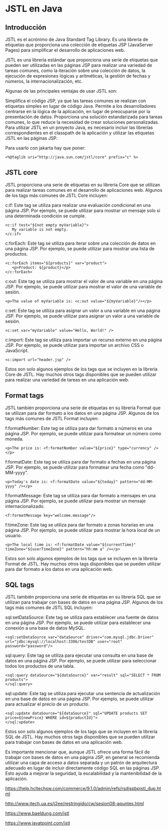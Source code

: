 # JSTL en Java  #

## Introducción ##

JSTL es el acrónimo de Java Standard Tag Library. Es una librería de etiquetas que proporciona una colección de etiquetas JSP (JavaServer Pages) para simplificar el desarrollo de aplicaciones web.

JSTL es una librería estándar que proporciona una serie de etiquetas que pueden ser utilizadas en las páginas JSP para realizar una variedad de tareas comunes, como la iteración sobre una colección de datos, la ejecución de expresiones lógicas y aritméticas, la gestión de fechas y números, la internacionalización, etc.

Algunas de las principales ventajas de usar JSTL son:

Simplifica el código JSP, ya que las tareas comunes se realizan con etiquetas simples en lugar de código Java.
Permite a los desarrolladores centrarse en la lógica de la aplicación, en lugar de preocuparse por la presentación de datos.
Proporciona una solución estandarizada para tareas comunes, lo que reduce la necesidad de crear soluciones personalizadas.
Para utilizar JSTL en un proyecto Java, es necesario incluir las librerías correspondientes en el classpath de la aplicación y utilizar las etiquetas JSTL en las páginas JSP.

Para usarlo con jakarta hay que poner:

```
<%@taglib uri="http://java.sun.com/jstl/core" prefix="c" %>
```

## JSTL core ##

JSTL proporciona una serie de etiquetas en su librería Core que se utilizan para realizar tareas comunes en el desarrollo de aplicaciones web. Algunos de los tags más comunes de JSTL Core incluyen:

c:if: Este tag se utiliza para realizar una evaluación condicional en una página JSP. Por ejemplo, se puede utilizar para mostrar un mensaje solo si una determinada condición se cumple.

```
<c:if test="${not empty myVariable}">
   My variable is not empty.
</c:if>
```

c:forEach: Este tag se utiliza para iterar sobre una colección de datos en una página JSP. Por ejemplo, se puede utilizar para mostrar una lista de productos.

```
<c:forEach items="${products}" var="product">
   <p>Product: ${product}</p>
</c:forEach>
```

c:out: Este tag se utiliza para mostrar el valor de una variable en una página JSP. Por ejemplo, se puede utilizar para mostrar el valor de una variable de sesión.

```
<p>The value of myVariable is: <c:out value="${myVariable}"/></p>
```

c:set: Este tag se utiliza para asignar un valor a una variable en una página JSP. Por ejemplo, se puede utilizar para asignar un valor a una variable de sesión.

```
<c:set var="myVariable" value="Hello, World!" />
```

c:import: Este tag se utiliza para importar un recurso externo en una página JSP. Por ejemplo, se puede utilizar para importar un archivo CSS o JavaScript.

```
<c:import url="header.jsp" />
```

Estos son solo algunos ejemplos de los tags que se incluyen en la librería Core de JSTL. Hay muchos otros tags disponibles que se pueden utilizar para realizar una variedad de tareas en una aplicación web.

## Format tags ##

JSTL también proporciona una serie de etiquetas en su librería Format que se utilizan para dar formato a los datos en una página JSP. Algunos de los tags más comunes de JSTL Format incluyen:

f:formatNumber: Este tag se utiliza para dar formato a números en una página JSP. Por ejemplo, se puede utilizar para formatear un número como moneda.

```
<p>The price is: <f:formatNumber value="${price}" type="currency" /></p>
```

f:formatDate: Este tag se utiliza para dar formato a fechas en una página JSP. Por ejemplo, se puede utilizar para formatear una fecha como "dd-MM-yyyy".

```
<p>Today's date is: <f:formatDate value="${today}" pattern="dd-MM-yyyy" /></p>
```

f:formatMessage: Este tag se utiliza para dar formato a mensajes en una página JSP. Por ejemplo, se puede utilizar para mostrar un mensaje internacionalizado.

```
<f:formatMessage key="welcome.message"/>
```

f:timeZone: Este tag se utiliza para dar formato a zonas horarias en una página JSP. Por ejemplo, se puede utilizar para mostrar la hora local de un usuario.

```
<p>The local time is: <f:formatDate value="${currentTime}" timeZone="${userTimeZone}" pattern="hh:mm a" /></p>
```

Estos son solo algunos ejemplos de los tags que se incluyen en la librería Format de JSTL. Hay muchos otros tags disponibles que se pueden utilizar para dar formato a los datos en una aplicación web.

## SQL tags ##

JSTL también proporciona una serie de etiquetas en su librería SQL que se utilizan para trabajar con bases de datos en una página JSP. Algunos de los tags más comunes de JSTL SQL incluyen:

sql:setDataSource: Este tag se utiliza para establecer una fuente de datos en una página JSP. Por ejemplo, se puede utilizar para establecer una conexión a una base de datos MySQL.

```
<sql:setDataSource var="dataSource" driver="com.mysql.jdbc.Driver" url="jdbc:mysql://localhost:3306/testDB" user="root" password="password"/>
```

sql:query: Este tag se utiliza para ejecutar una consulta en una base de datos en una página JSP. Por ejemplo, se puede utilizar para seleccionar todos los productos de una tabla.
```
<sql:query dataSource="${dataSource}" var="result" sql="SELECT * FROM products">
</sql:query>
```

sql:update: Este tag se utiliza para ejecutar una sentencia de actualización en una base de datos en una página JSP. Por ejemplo, se puede utilizar para actualizar el precio de un producto.

```
<sql:update dataSource="${dataSource}" sql="UPDATE products SET price=${newPrice} WHERE id=${productId}">
</sql:update>
```

Estos son solo algunos ejemplos de los tags que se incluyen en la librería SQL de JSTL. Hay muchos otros tags disponibles que se pueden utilizar para trabajar con bases de datos en una aplicación web.

Es importante mencionar que, aunque JSTL ofrece una forma fácil de trabajar con bases de datos en una página JSP, en general se recomienda utilizar una capa de acceso a datos separada y un patrón de arquitectura adecuado en lugar de incluir directamente código SQL en las páginas JSP. Esto ayuda a mejorar la seguridad, la escalabilidad y la mantenibilidad de la aplicación.

https://help.hcltechsw.com/commerce/9.1.0/admin/refs/rsdjspbpjstl_dup.html

http://www.jtech.ua.es/j2ee/restringido/cw/sesion08-apuntes.html

https://www.baeldung.com/jstl

https://www.javatpoint.com/jstl